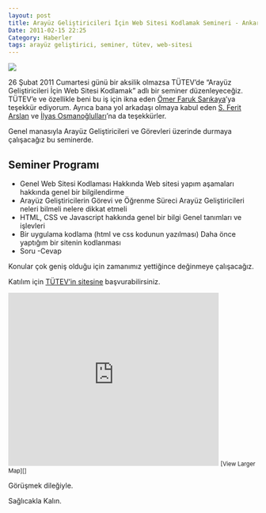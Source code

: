 ```yaml
---
layout: post
title: Arayüz Geliştiricileri İçin Web Sitesi Kodlamak Semineri - Ankara
Date: 2011-02-15 22:25
Category: Haberler
tags: arayüz geliştirici, seminer, tütev, web-sitesi
---
```


![][100]

26 Şubat 2011 Cumartesi günü bir aksilik olmazsa TÜTEV’de “Arayüz Geliştiricileri İçin Web Sitesi Kodlamak” adlı bir seminer düzenleyeceğiz. TÜTEV’e ve özellikle beni bu iş için ikna eden [Ömer Faruk Sarıkaya][]’ya teşekkür ediyorum. Ayrıca bana yol arkadaşı olmaya kabul eden [S. Ferit Arslan][] ve [İlyas Osmanoğlulları][]’na da teşekkürler.

Genel manasıyla Arayüz Geliştiricileri ve Görevleri üzerinde durmaya
çalışacağız bu seminerde.

## Seminer Programı

-   Genel Web Sitesi Kodlaması Hakkında
    Web sitesi yapım aşamaları hakkında genel bir bilgilendirme
-   Arayüz Geliştiricilerin Görevi ve Öğrenme Süreci
    Arayüz Geliştiricileri neleri bilmeli nelere dikkat etmeli
-   HTML, CSS ve Javascript hakkında genel bir bilgi
    Genel tanımları ve işlevleri
-   Bir uygulama kodlama (html ve css kodunun yazılması)
    Daha önce yaptığım bir sitenin kodlanması
-   Soru -Cevap

Konular çok geniş olduğu için zamanımız yettiğince değinmeye
çalışacağız.

Katılım için [TÜTEV’in sitesine][] başvurabilirsiniz.

<iframe width="425" height="350" frameborder="0" scrolling="no" marginheight="0" marginwidth="0" src="http://maps.google.com/maps?ie=UTF8&amp;q=t%C3%BCtev+ankara&amp;fb=1&amp;hq=t%C3%BCtev&amp;hnear=Ankara%2FAnkara+Province,+Turkey&amp;cid=0,0,10003925155912076127&amp;ll=39.931876,32.837139&amp;spn=0.006295,0.006295&amp;t=h&amp;output=embed"></iframe>
<small>[View Larger Map][]</small>

Görüşmek dileğiyle.

Sağlıcakla Kalın.

  [100]: /images/arayuz-214x300.jpg
  [Ömer Faruk Sarıkaya]: http://www.omersarikaya.com/
  [S. Ferit Arslan]: http://twitter.com/#!/feritarslan
  [İlyas Osmanoğlulları]: http://www.ilyax.com/
  [TÜTEV’in sitesine]: http://www.tutevegitim.com/Seminer/arayuz-gelistiricileri-semineri.html
  [View Larger Map]: http://maps.google.com/maps?ie=UTF8&q=t%C3%BCtev+ankara&fb=1&hq=t%C3%BCtev&hnear=Ankara%2FAnkara+Province,+Turkey&cid=0,0,10003925155912076127&ll=39.931876,32.837139&spn=0.006295,0.006295&t=h&source=embed
